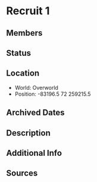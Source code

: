 # Recruit 1

## Members

## Status

## Location
- World: Overworld
- Position: -83196.5 72 259215.5

## Archived Dates

## Description

## Additional Info

## Sources
